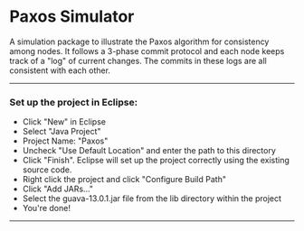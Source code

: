Paxos Simulator
=====
A simulation package to illustrate the Paxos algorithm for consistency among nodes. It follows a 3-phase commit protocol and each node keeps track of a "log" of current changes. The commits in these logs are all consistent with each other.

---

### Set up the project in Eclipse:
* Click "New" in Eclipse
* Select "Java Project"
* Project Name: "Paxos"
* Uncheck "Use Default Location" and enter the path to this directory
* Click "Finish". Eclipse will set up the project correctly using the existing source code.
* Right click the project and click "Configure Build Path"
* Click "Add JARs..."
* Select the guava-13.0.1.jar file from the lib directory within the project
* You're done!

---


